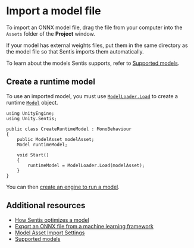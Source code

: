 # Import a model file

To import an ONNX model file, drag the file from your computer into the `Assets` folder of the **Project** window.

If your model has external weights files, put them in the same directory as the model file so that Sentis imports them automatically.

To learn about the models Sentis supports, refer to [Supported models](supported-models.md).

## Create a runtime model

To use an imported model, you must use [`ModelLoader.Load`](xref:Unity.Sentis.ModelLoader.Load*) to create a runtime [`Model`](xref:Unity.Sentis.Model) object.

```
using UnityEngine;
using Unity.Sentis;

public class CreateRuntimeModel : MonoBehaviour
{
    public ModelAsset modelAsset;
    Model runtimeModel;

    void Start()
    {
        runtimeModel = ModelLoader.Load(modelAsset);
    }
}
```

You can then [create an engine to run a model](create-an-engine.md).

## Additional resources

- [How Sentis optimizes a model](models-concept.md#how-sentis-optimizes-a-model)
- [Export an ONNX file from a machine learning framework](export-convert-onnx.md)
- [Model Asset Import Settings](onnx-model-importer-properties.md)
- [Supported models](supported-models.md)
